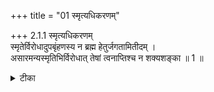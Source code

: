 +++
title = "01 स्मृत्यधिकरणम्"

+++
2.1.1 स्मृत्यधिकरणम्  
स्मृतेर्विरोधादुपबृंहणस्य न ब्रह्म हेतुर्जगतामितीदम् ।  
असारमन्यस्मृतिभिर्विरोधात् तेषां त्वनाप्तिश्च न शक्यशङ्का ॥ 1 ॥

<details><summary>टीका</summary>

2.1.1 स्मृत्यधिकरणम् The contention that Brahman can not be considered to be the cause of the world as such a view is contradictory to the स्मृति text of sage Kapila - the text that substantiates the teaching of स्मृति is wrong in view of the fact that there would then arise contradiction with other स्मृति texts (that speak of Brahman as the cause of the world). Further the rejection of the doctrine that Brahman is the cause of the world would result in the defect of leaving no scope for some other स्मृति-s.
</details>

